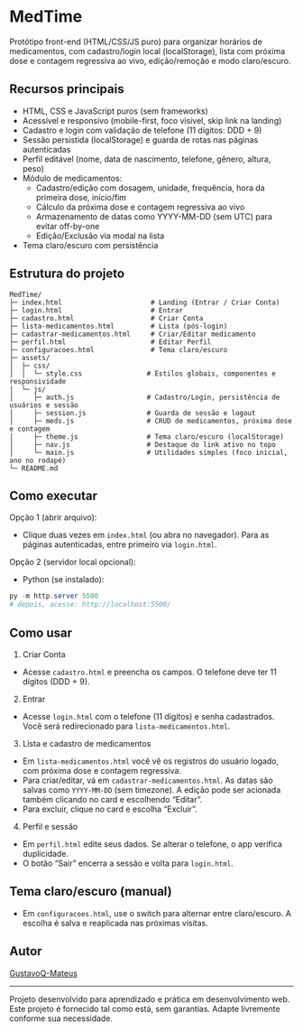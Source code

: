 # MedTime

Protótipo front-end (HTML/CSS/JS puro) para organizar horários de medicamentos, com cadastro/login local (localStorage), lista com próxima dose e contagem regressiva ao vivo, edição/remoção e modo claro/escuro.

## Recursos principais

- HTML, CSS e JavaScript puros (sem frameworks)
- Acessível e responsivo (mobile-first, foco visível, skip link na landing)
- Cadastro e login com validação de telefone (11 dígitos: DDD + 9)
- Sessão persistida (localStorage) e guarda de rotas nas páginas autenticadas
- Perfil editável (nome, data de nascimento, telefone, gênero, altura, peso)
- Módulo de medicamentos:
	- Cadastro/edição com dosagem, unidade, frequência, hora da primeira dose, início/fim
	- Cálculo da próxima dose e contagem regressiva ao vivo
	- Armazenamento de datas como YYYY-MM-DD (sem UTC) para evitar off-by-one
	- Edição/Exclusão via modal na lista
- Tema claro/escuro com persistência

## Estrutura do projeto

```
MedTime/
├─ index.html                      # Landing (Entrar / Criar Conta)
├─ login.html                      # Entrar
├─ cadastro.html                   # Criar Conta
├─ lista-medicamentos.html         # Lista (pós-login)
├─ cadastrar-medicamentos.html     # Criar/Editar medicamento
├─ perfil.html                     # Editar Perfil
├─ configuracoes.html              # Tema claro/escuro
├─ assets/
│  ├─ css/
│  │  └─ style.css                # Estilos globais, componentes e responsividade
│  └─ js/
│     ├─ auth.js                  # Cadastro/Login, persistência de usuários e sessão
│     ├─ session.js               # Guarda de sessão e logout
│     ├─ meds.js                  # CRUD de medicamentos, próxima dose e contagem
│     ├─ theme.js                 # Tema claro/escuro (localStorage)
│     ├─ nav.js                   # Destaque do link ativo no topo
│     └─ main.js                  # Utilidades simples (foco inicial, ano no rodapé)
└─ README.md
```

## Como executar

Opção 1 (abrir arquivo):
- Clique duas vezes em `index.html` (ou abra no navegador). Para as páginas autenticadas, entre primeiro via `login.html`.

Opção 2 (servidor local opcional):
- Python (se instalado):
```powershell
py -m http.server 5500
# depois, acesse: http://localhost:5500/
```

## Como usar

1) Criar Conta
- Acesse `cadastro.html` e preencha os campos. O telefone deve ter 11 dígitos (DDD + 9).

2) Entrar
- Acesse `login.html` com o telefone (11 dígitos) e senha cadastrados. Você será redirecionado para `lista-medicamentos.html`.

3) Lista e cadastro de medicamentos
- Em `lista-medicamentos.html` você vê os registros do usuário logado, com próxima dose e contagem regressiva.
- Para criar/editar, vá em `cadastrar-medicamentos.html`. As datas são salvas como `YYYY-MM-DD` (sem timezone). A edição pode ser acionada também clicando no card e escolhendo “Editar”.
- Para excluir, clique no card e escolha “Excluir”.

4) Perfil e sessão
- Em `perfil.html` edite seus dados. Se alterar o telefone, o app verifica duplicidade.
- O botão “Sair” encerra a sessão e volta para `login.html`.

## Tema claro/escuro (manual)

- Em `configuracoes.html`, use o switch para alternar entre claro/escuro. A escolha é salva e reaplicada nas próximas visitas.

## Autor
[GustavoQ-Mateus](https://github.com/GustavoQ-Mateus)

---

Projeto desenvolvido para aprendizado e prática em desenvolvimento web.
Este projeto é fornecido tal como está, sem garantias. Adapte livremente conforme sua necessidade.

